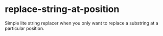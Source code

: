 # replace-string-at-position
Simple lite string replacer when you only want to replace a substring at a particular position.
